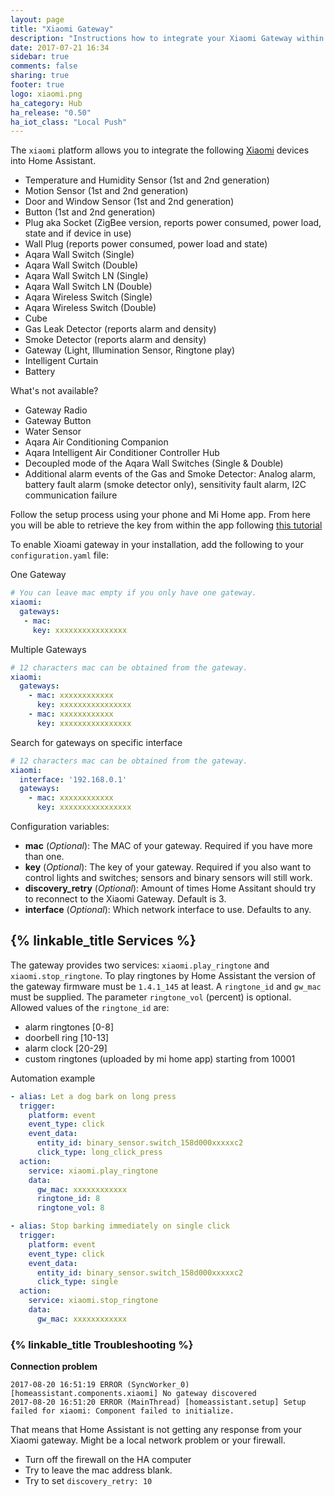 ```yaml
---
layout: page
title: "Xiaomi Gateway"
description: "Instructions how to integrate your Xiaomi Gateway within Home Assistant."
date: 2017-07-21 16:34
sidebar: true
comments: false
sharing: true
footer: true
logo: xiaomi.png
ha_category: Hub
ha_release: "0.50"
ha_iot_class: "Local Push"
---
```


The `xiaomi` platform allows you to integrate the following [Xiaomi](http://www.mi.com/en/) devices into Home Assistant.

- Temperature and Humidity Sensor (1st and 2nd generation)
- Motion Sensor (1st and 2nd generation)
- Door and Window Sensor (1st and 2nd generation)
- Button (1st and 2nd generation)
- Plug aka Socket (ZigBee version, reports power consumed, power load, state and if device in use)
- Wall Plug (reports power consumed, power load and state)
- Aqara Wall Switch (Single)
- Aqara Wall Switch (Double)
- Aqara Wall Switch LN (Single)
- Aqara Wall Switch LN (Double)
- Aqara Wireless Switch (Single)
- Aqara Wireless Switch (Double)
- Cube
- Gas Leak Detector (reports alarm and density)
- Smoke Detector (reports alarm and density)
- Gateway (Light, Illumination Sensor, Ringtone play)
- Intelligent Curtain
- Battery


What's not available?

- Gateway Radio
- Gateway Button
- Water Sensor
- Aqara Air Conditioning Companion
- Aqara Intelligent Air Conditioner Controller Hub
- Decoupled mode of the Aqara Wall Switches (Single & Double)
- Additional alarm events of the Gas and Smoke Detector: Analog alarm, battery fault alarm (smoke detector only), sensitivity fault alarm, I2C communication failure


Follow the setup process using your phone and Mi Home app. From here you will be able to retrieve the key from within the app following [this tutorial](https://community.home-assistant.io/t/beta-xiaomi-gateway-integration/8213/1832)

To enable Xioami gateway in your installation, add the following to your `configuration.yaml` file:

One Gateway

```yaml
# You can leave mac empty if you only have one gateway.
xiaomi:
  gateways:
   - mac:
     key: xxxxxxxxxxxxxxxx
```


Multiple Gateways

```yaml
# 12 characters mac can be obtained from the gateway.
xiaomi:
  gateways:
    - mac: xxxxxxxxxxxx
      key: xxxxxxxxxxxxxxxx
    - mac: xxxxxxxxxxxx
      key: xxxxxxxxxxxxxxxx
```



Search for gateways on specific interface

```yaml
# 12 characters mac can be obtained from the gateway.
xiaomi:
  interface: '192.168.0.1'
  gateways:
    - mac: xxxxxxxxxxxx
      key: xxxxxxxxxxxxxxxx
```


Configuration variables:

- **mac** (*Optional*): The MAC of your gateway. Required if you have more than one.
- **key** (*Optional*): The key of your gateway. Required if you also want to control lights and switches; sensors and binary sensors will still work.
- **discovery_retry** (*Optional*): Amount of times Home Assitant should try to reconnect to the Xiaomi Gateway. Default is 3.
- **interface** (*Optional*): Which network interface to use. Defaults to any.

## {% linkable_title Services %}

The gateway provides two services: `xiaomi.play_ringtone` and `xiaomi.stop_ringtone`. To play ringtones by Home Assistant the version of the gateway firmware must be `1.4.1_145` at least. A `ringtone_id` and `gw_mac` must be supplied. The parameter `ringtone_vol` (percent) is optional. Allowed values of the `ringtone_id` are:

- alarm ringtones [0-8]
- doorbell ring [10-13]
- alarm clock [20-29]
- custom ringtones (uploaded by mi home app) starting from 10001

Automation example

```yaml
- alias: Let a dog bark on long press
  trigger:
    platform: event
    event_type: click
    event_data:
      entity_id: binary_sensor.switch_158d000xxxxxc2
      click_type: long_click_press
  action:
    service: xiaomi.play_ringtone
    data:
      gw_mac: xxxxxxxxxxxx
      ringtone_id: 8
      ringtone_vol: 8

- alias: Stop barking immediately on single click
  trigger:
    platform: event
    event_type: click
    event_data:
      entity_id: binary_sensor.switch_158d000xxxxxc2
      click_type: single
  action:
    service: xiaomi.stop_ringtone
    data:
      gw_mac: xxxxxxxxxxxx
```


### {% linkable_title Troubleshooting  %}

**Connection problem**

```
2017-08-20 16:51:19 ERROR (SyncWorker_0) [homeassistant.components.xiaomi] No gateway discovered
2017-08-20 16:51:20 ERROR (MainThread) [homeassistant.setup] Setup failed for xiaomi: Component failed to initialize.
```

That means that Home Assistant is not getting any response from your Xiaomi gateway. Might be a local network problem or your firewall. 
- Turn off the firewall on the HA computer 
- Try to leave the mac address blank. 
- Try to set `discovery_retry: 10`
